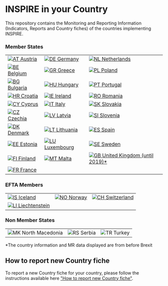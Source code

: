<h1 class="title" id="page-title">INSPIRE in your Country</h1>

              
  <div class="view view-Mappas view-id-Mappas view-display-id-page_5 view-dom-id-578ae6464ac59559efc04b2ca8b7d03a">
            <div class="view-header">
       <p>This repository contains the Monitoring and Reporting Information (Indicators, Reports and Country fiches) of the countries implementing INSPIRE.
</p>


<h3>Member States</h3>
<table class="views-view-grid cols-3">
  
  <tbody>
          <tr  class="row-1 row-first">
                  <td  class="col-1 col-first">
              
  <div class="views-field views-field-field-country">        <div class="field-content"><a href="./AT" class="klas_AT"><img class="countryicon iconset-gosquared_shiny_small countrycode-at" src="https://wayback.archive-it.org/12090/20230901215021/https://inspire.ec.europa.eu/sites/all/modules/contrib/countryicons_gosquared/shiny-small/at.png" alt="AT" title="Austria" /> Austria</a></div>  </div>          </td>
                  <td  class="col-2">
              
  <div class="views-field views-field-field-country">        <div class="field-content"><a href="./DE" class="klas_DE"><img class="countryicon iconset-gosquared_shiny_small countrycode-de" src="https://wayback.archive-it.org/12090/20230901215021/https://inspire.ec.europa.eu/sites/all/modules/contrib/countryicons_gosquared/shiny-small/de.png" alt="DE" title="Germany" /> Germany</a></div>  </div>          </td>
                  <td  class="col-3 col-last">
              
  <div class="views-field views-field-field-country">        <div class="field-content"><a href="./NL" class="klas_NL"><img class="countryicon iconset-gosquared_shiny_small countrycode-nl" src="https://wayback.archive-it.org/12090/20230901215021/https://inspire.ec.europa.eu/sites/all/modules/contrib/countryicons_gosquared/shiny-small/nl.png" alt="NL" title="Netherlands" /> Netherlands</a></div>  </div>          </td>
              </tr>
          <tr  class="row-2">
                  <td  class="col-1 col-first">
              
  <div class="views-field views-field-field-country">        <div class="field-content"><a href="./BE" class="klas_BE"><img class="countryicon iconset-gosquared_shiny_small countrycode-be" src="https://wayback.archive-it.org/12090/20230901215021/https://inspire.ec.europa.eu/sites/all/modules/contrib/countryicons_gosquared/shiny-small/be.png" alt="BE" title="Belgium" /> Belgium</a></div>  </div>          </td>
                  <td  class="col-2">
              
  <div class="views-field views-field-field-country">        <div class="field-content"><a href="./GR" class="klas_GR"><img class="countryicon iconset-gosquared_shiny_small countrycode-gr" src="https://wayback.archive-it.org/12090/20230901215021/https://inspire.ec.europa.eu/sites/all/modules/contrib/countryicons_gosquared/shiny-small/gr.png" alt="GR" title="Greece" /> Greece</a></div>  </div>          </td>
                  <td  class="col-3 col-last">
              
  <div class="views-field views-field-field-country">        <div class="field-content"><a href="./PL" class="klas_PL"><img class="countryicon iconset-gosquared_shiny_small countrycode-pl" src="https://wayback.archive-it.org/12090/20230901215021/https://inspire.ec.europa.eu/sites/all/modules/contrib/countryicons_gosquared/shiny-small/pl.png" alt="PL" title="Poland" /> Poland</a></div>  </div>          </td>
              </tr>
          <tr  class="row-3">
                  <td  class="col-1 col-first">
              
  <div class="views-field views-field-field-country">        <div class="field-content"><a href="./BG" class="klas_BG"><img class="countryicon iconset-gosquared_shiny_small countrycode-bg" src="https://wayback.archive-it.org/12090/20230901215021/https://inspire.ec.europa.eu/sites/all/modules/contrib/countryicons_gosquared/shiny-small/bg.png" alt="BG" title="Bulgaria" /> Bulgaria</a></div>  </div>          </td>
                  <td  class="col-2">
              
  <div class="views-field views-field-field-country">        <div class="field-content"><a href="./HU" class="klas_HU"><img class="countryicon iconset-gosquared_shiny_small countrycode-hu" src="https://wayback.archive-it.org/12090/20230901215021/https://inspire.ec.europa.eu/sites/all/modules/contrib/countryicons_gosquared/shiny-small/hu.png" alt="HU" title="Hungary" /> Hungary</a></div>  </div>          </td>
                  <td  class="col-3 col-last">
              
  <div class="views-field views-field-field-country">        <div class="field-content"><a href="./PT" class="klas_PT"><img class="countryicon iconset-gosquared_shiny_small countrycode-pt" src="https://wayback.archive-it.org/12090/20230901215021/https://inspire.ec.europa.eu/sites/all/modules/contrib/countryicons_gosquared/shiny-small/pt.png" alt="PT" title="Portugal" /> Portugal</a></div>  </div>          </td>
              </tr>
          <tr  class="row-4">
                  <td  class="col-1 col-first">
              
  <div class="views-field views-field-field-country">        <div class="field-content"><a href="./HR" class="klas_HR"><img class="countryicon iconset-gosquared_shiny_small countrycode-hr" src="https://wayback.archive-it.org/12090/20230901215021/https://inspire.ec.europa.eu/sites/all/modules/contrib/countryicons_gosquared/shiny-small/hr.png" alt="HR" title="Croatia" /> Croatia</a></div>  </div>          </td>
                  <td  class="col-2">
              
  <div class="views-field views-field-field-country">        <div class="field-content"><a href="./IE" class="klas_IE"><img class="countryicon iconset-gosquared_shiny_small countrycode-ie" src="https://wayback.archive-it.org/12090/20230901215021/https://inspire.ec.europa.eu/sites/all/modules/contrib/countryicons_gosquared/shiny-small/ie.png" alt="IE" title="Ireland" /> Ireland</a></div>  </div>          </td>
                  <td  class="col-3 col-last">
              
  <div class="views-field views-field-field-country">        <div class="field-content"><a href="./RO" class="klas_RO"><img class="countryicon iconset-gosquared_shiny_small countrycode-ro" src="https://wayback.archive-it.org/12090/20230901215021/https://inspire.ec.europa.eu/sites/all/modules/contrib/countryicons_gosquared/shiny-small/ro.png" alt="RO" title="Romania" /> Romania</a></div>  </div>          </td>
              </tr>
          <tr  class="row-5">
                  <td  class="col-1 col-first">
              
  <div class="views-field views-field-field-country">        <div class="field-content"><a href="./CY" class="klas_CY"><img class="countryicon iconset-gosquared_shiny_small countrycode-cy" src="https://wayback.archive-it.org/12090/20230901215021/https://inspire.ec.europa.eu/sites/all/modules/contrib/countryicons_gosquared/shiny-small/cy.png" alt="CY" title="Cyprus" /> Cyprus</a></div>  </div>          </td>
                  <td  class="col-2">
              
  <div class="views-field views-field-field-country">        <div class="field-content"><a href="./IT" class="klas_IT"><img class="countryicon iconset-gosquared_shiny_small countrycode-it" src="https://wayback.archive-it.org/12090/20230901215021/https://inspire.ec.europa.eu/sites/all/modules/contrib/countryicons_gosquared/shiny-small/it.png" alt="IT" title="Italy" /> Italy</a></div>  </div>          </td>
                  <td  class="col-3 col-last">
              
  <div class="views-field views-field-field-country">        <div class="field-content"><a href="./SK" class="klas_SK"><img class="countryicon iconset-gosquared_shiny_small countrycode-sk" src="https://wayback.archive-it.org/12090/20230901215021/https://inspire.ec.europa.eu/sites/all/modules/contrib/countryicons_gosquared/shiny-small/sk.png" alt="SK" title="Slovakia" /> Slovakia</a></div>  </div>          </td>
              </tr>
          <tr  class="row-6">
                  <td  class="col-1 col-first">
              
  <div class="views-field views-field-field-country">        <div class="field-content"><a href="./CZ" class="klas_CZ"><img class="countryicon iconset-gosquared_shiny_small countrycode-cz" src="https://wayback.archive-it.org/12090/20230901215021/https://inspire.ec.europa.eu/sites/all/modules/contrib/countryicons_gosquared/shiny-small/cz.png" alt="CZ" title="Czechia" /> Czechia</a></div>  </div>          </td>
                  <td  class="col-2">
              
  <div class="views-field views-field-field-country">        <div class="field-content"><a href="./LV" class="klas_LV"><img class="countryicon iconset-gosquared_shiny_small countrycode-lv" src="https://wayback.archive-it.org/12090/20230901215021/https://inspire.ec.europa.eu/sites/all/modules/contrib/countryicons_gosquared/shiny-small/lv.png" alt="LV" title="Latvia" /> Latvia</a></div>  </div>          </td>
                  <td  class="col-3 col-last">
              
  <div class="views-field views-field-field-country">        <div class="field-content"><a href="./SI" class="klas_SI"><img class="countryicon iconset-gosquared_shiny_small countrycode-si" src="https://wayback.archive-it.org/12090/20230901215021/https://inspire.ec.europa.eu/sites/all/modules/contrib/countryicons_gosquared/shiny-small/si.png" alt="SI" title="Slovenia" /> Slovenia</a></div>  </div>          </td>
              </tr>
          <tr  class="row-7">
                  <td  class="col-1 col-first">
              
  <div class="views-field views-field-field-country">        <div class="field-content"><a href="./DK" class="klas_DK"><img class="countryicon iconset-gosquared_shiny_small countrycode-dk" src="https://wayback.archive-it.org/12090/20230901215021/https://inspire.ec.europa.eu/sites/all/modules/contrib/countryicons_gosquared/shiny-small/dk.png" alt="DK" title="Denmark" /> Denmark</a></div>  </div>          </td>
                  <td  class="col-2">
              
  <div class="views-field views-field-field-country">        <div class="field-content"><a href="./LT" class="klas_LT"><img class="countryicon iconset-gosquared_shiny_small countrycode-lt" src="https://wayback.archive-it.org/12090/20230901215021/https://inspire.ec.europa.eu/sites/all/modules/contrib/countryicons_gosquared/shiny-small/lt.png" alt="LT" title="Lithuania" /> Lithuania</a></div>  </div>          </td>
                  <td  class="col-3 col-last">
              
  <div class="views-field views-field-field-country">        <div class="field-content"><a href="./ES" class="klas_ES"><img class="countryicon iconset-gosquared_shiny_small countrycode-es" src="https://wayback.archive-it.org/12090/20230901215021/https://inspire.ec.europa.eu/sites/all/modules/contrib/countryicons_gosquared/shiny-small/es.png" alt="ES" title="Spain" /> Spain</a></div>  </div>          </td>
              </tr>
          <tr  class="row-8">
                  <td  class="col-1 col-first">
              
  <div class="views-field views-field-field-country">        <div class="field-content"><a href="./EE" class="klas_EE"><img class="countryicon iconset-gosquared_shiny_small countrycode-ee" src="https://wayback.archive-it.org/12090/20230901215021/https://inspire.ec.europa.eu/sites/all/modules/contrib/countryicons_gosquared/shiny-small/ee.png" alt="EE" title="Estonia" /> Estonia</a></div>  </div>          </td>
                  <td  class="col-2">
              
  <div class="views-field views-field-field-country">        <div class="field-content"><a href="./LU" class="klas_LU"><img class="countryicon iconset-gosquared_shiny_small countrycode-lu" src="https://wayback.archive-it.org/12090/20230901215021/https://inspire.ec.europa.eu/sites/all/modules/contrib/countryicons_gosquared/shiny-small/lu.png" alt="LU" title="Luxembourg" /> Luxembourg</a></div>  </div>          </td>
                  <td  class="col-3 col-last">
              
  <div class="views-field views-field-field-country">        <div class="field-content"><a href="./SE" class="klas_SE"><img class="countryicon iconset-gosquared_shiny_small countrycode-se" src="https://wayback.archive-it.org/12090/20230901215021/https://inspire.ec.europa.eu/sites/all/modules/contrib/countryicons_gosquared/shiny-small/se.png" alt="SE" title="Sweden" /> Sweden</a></div>  </div>          </td>
              </tr>
          <tr  class="row-9">
                  <td  class="col-1 col-first">
              
  <div class="views-field views-field-field-country">        <div class="field-content"><a href="./FI" class="klas_FI"><img class="countryicon iconset-gosquared_shiny_small countrycode-fi" src="https://wayback.archive-it.org/12090/20230901215021/https://inspire.ec.europa.eu/sites/all/modules/contrib/countryicons_gosquared/shiny-small/fi.png" alt="FI" title="Finland" /> Finland</a></div>  </div>          </td>
                  <td  class="col-2">
              
  <div class="views-field views-field-field-country">        <div class="field-content"><a href="./MT" class="klas_MT"><img class="countryicon iconset-gosquared_shiny_small countrycode-mt" src="https://wayback.archive-it.org/12090/20230901215021/https://inspire.ec.europa.eu/sites/all/modules/contrib/countryicons_gosquared/shiny-small/mt.png" alt="MT" title="Malta" /> Malta</a></div>  </div>          </td>
                  <td  class="col-3 col-last">
              
  <div class="views-field views-field-field-country">        <div class="field-content"><a href="./GB" class="klas_GB"><img class="countryicon iconset-gosquared_shiny_small countrycode-gb" src="https://wayback.archive-it.org/12090/20230901215021/https://inspire.ec.europa.eu/sites/all/modules/contrib/countryicons_gosquared/shiny-small/gb.png" alt="GB" title="United Kingdom" /> United Kingdom (until 2019)*</a></div>  </div>          </td>
              </tr>
          <tr  class="row-10 row-last">
                  <td  class="col-1 col-first">
              
  <div class="views-field views-field-field-country">        <div class="field-content"><a href="./FR" class="klas_FR"><img class="countryicon iconset-gosquared_shiny_small countrycode-fr" src="https://wayback.archive-it.org/12090/20230901215021/https://inspire.ec.europa.eu/sites/all/modules/contrib/countryicons_gosquared/shiny-small/fr.png" alt="FR" title="France" /> France</a></div>  </div>          </td>
                  <td  class="col-2">
                      </td>
                  <td  class="col-3 col-last">
                      </td>
              </tr>
      </tbody>
</table>
  <h3>EFTA Members</h3>
<table class="views-view-grid cols-3">
  
  <tbody>
          <tr  class="row-1 row-first">
                  <td  class="col-1 col-first">
              
  <div class="views-field views-field-field-country">        <div class="field-content"><a href="./IS" class="klas_IS"><img class="countryicon iconset-gosquared_shiny_small countrycode-is" src="https://wayback.archive-it.org/12090/20230901215021/https://inspire.ec.europa.eu/sites/all/modules/contrib/countryicons_gosquared/shiny-small/is.png" alt="IS" title="Iceland" /> Iceland</a></div>  </div>          </td>
                  <td  class="col-2">
              
  <div class="views-field views-field-field-country">        <div class="field-content"><a href="./NO" class="klas_NO"><img class="countryicon iconset-gosquared_shiny_small countrycode-no" src="https://wayback.archive-it.org/12090/20230901215021/https://inspire.ec.europa.eu/sites/all/modules/contrib/countryicons_gosquared/shiny-small/no.png" alt="NO" title="Norway" /> Norway</a></div>  </div>          </td>
                  <td  class="col-3 col-last">
              
  <div class="views-field views-field-field-country">        <div class="field-content"><a href="./CH" class="klas_CH"><img class="countryicon iconset-gosquared_shiny_small countrycode-ch" src="https://wayback.archive-it.org/12090/20230901215021/https://inspire.ec.europa.eu/sites/all/modules/contrib/countryicons_gosquared/shiny-small/ch.png" alt="CH" title="Switzerland" /> Switzerland</a></div>  </div>          </td>
              </tr>
          <tr  class="row-2 row-last">
                  <td  class="col-1 col-first">
              
  <div class="views-field views-field-field-country">        <div class="field-content"><a href="./LI" class="klas_LI"><img class="countryicon iconset-gosquared_shiny_small countrycode-li" src="https://wayback.archive-it.org/12090/20230901215021/https://inspire.ec.europa.eu/sites/all/modules/contrib/countryicons_gosquared/shiny-small/li.png" alt="LI" title="Liechtenstein" /> Liechtenstein</a></div>  </div>          </td>
                  <td  class="col-2">
                      </td>
                  <td  class="col-3 col-last">
                      </td>
              </tr>
      </tbody>
</table>
  <h3>Non Member States</h3>
<table class="views-view-grid cols-3">
  
  <tbody>
          <tr  class="row-1 row-first row-last">
                  <td  class="col-1 col-first">
              
  <div class="views-field views-field-field-country">        <div class="field-content"><img class="countryicon iconset-gosquared_shiny_small countrycode-mk" src="https://wayback.archive-it.org/12090/20230901215021/https://inspire.ec.europa.eu/sites/all/modules/contrib/countryicons_gosquared/shiny-small/mk.png" alt="MK" title="North Macedonia" /> North Macedonia</div>  </div>          </td>
                  <td  class="col-2">
              
  <div class="views-field views-field-field-country">        <div class="field-content"><img class="countryicon iconset-gosquared_shiny_small countrycode-rs" src="https://wayback.archive-it.org/12090/20230901215021/https://inspire.ec.europa.eu/sites/all/modules/contrib/countryicons_gosquared/shiny-small/rs.png" alt="RS" title="Serbia" /> Serbia</div>  </div>          </td>
                  <td  class="col-3 col-last">
              
  <div class="views-field views-field-field-country">        <div class="field-content"><img class="countryicon iconset-gosquared_shiny_small countrycode-tr" src="https://wayback.archive-it.org/12090/20230901215021/https://inspire.ec.europa.eu/sites/all/modules/contrib/countryicons_gosquared/shiny-small/tr.png" alt="TR" title="Turkey" /> Turkey</div>  </div>          </td>
              </tr>
      </tbody>
</table>

<p>*The country information and MR data displayed are from before Brexit</p>
    </div>
<h2>How to report new Country fiche</h2>

To report a new Country fiche for your country, please follow the instructions available here <a href="./how_to_report_new_CF">"How to report new Country fiche"</a>.
    </div>
